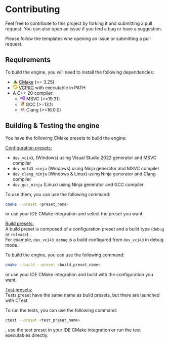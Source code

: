 # Contributing

Feel free to contribute to this project by forking it and submitting a pull request. You can also open an issue if you find a bug or have a suggestion.

Please follow the templates whe opening an issue or submitting a pull request.

## Requirements
To build the engine, you will need to install the following dependencies:
- ![](docs/img/cmake.png) [CMake](https://cmake.org/download/) (>= 3.25)
- ![](docs/img/vcpkg.png) [VCPKG](https://vcpkg.io/en/getting-started.html) with executable in PATH
- A C++ 20 compiler:
    - ![](docs/img/msvc.png) MSVC (>=19.31)
    - ![](docs/img/gcc.png) GCC (>=13.1)
    - ![](docs/img/clang.png) Clang (>=16.0.0)

## Building & Testing the engine
You have the following CMake presets to build the engine:

<u>Configuration presets:</u>
- `dev_vc143`, (Windows) using Visual Studio 2022 generator and MSVC compiler
- `dev_vc143_ninja` (Windows) using Ninja generator and MSVC compiler
- `dev_clang_ninja` (Windows & Linux) using Ninja generator and Clang compiler
- `dev_gcc_ninja` (Linux) using Ninja generator and GCC compiler

To use them, you can use the following command:
```bash
cmake --preset <preset_name>
```
or use your IDE CMake integration and select the preset you want.

<u>Build presets:</u>  
A build preset is composed of a configuration preset and a build type (`debug` or `release`) .  
For example, `dev_vc143_debug` is a build configured from `dev_vc143` in debug mode.

To build the engine, you can use the following command:
```bash
cmake --build --preset <build_preset_name>
```
or use your IDE CMake integration and build with the configuration you want.

<u>Test presets:</u>  
Tests preset have the same name as build presets, but there are launched with CTest.

To run the tests, you can use the following command:
```bash
ctest --preset <test_preset_name>
```
, use the test preset in your IDE CMake integration or run the test executables directly.
